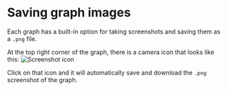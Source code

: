 # Saving graph images

Each graph has a built-in option for taking screenshots and saving 
them as a `.png` file.

At the top right corner of the graph, there is a camera icon 
that looks like this: ![Screenshot icon](../Images/camera_icon.png)

Click on that icon and it will automatically save and download 
the `.png` screenshot of the graph.

